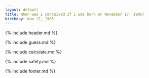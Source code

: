 ```yaml
---
layout: default
title: When was I conceived if I was born on November 17, 1905?
birthday: Nov 17, 1905
---
```


{% include header.md %}

{% include guess.md %}

{% include calculate.md %}

{% include safety.md %}

{% include footer.md %}



